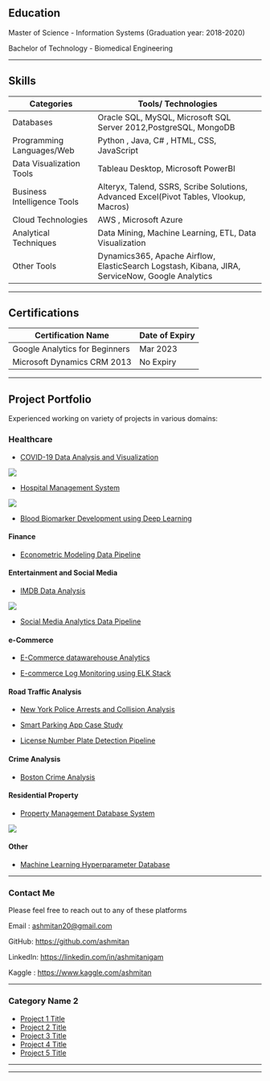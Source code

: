 ## Education
Master of Science - Information Systems  (Graduation year: 2018-2020)

Bachelor of Technology - Biomedical Engineering 

---

## Skills 

Categories | Tools/ Technologies
------------ | -------------
Databases | Oracle SQL, MySQL, Microsoft SQL Server 2012,PostgreSQL, MongoDB
Programming Languages/Web | Python , Java, C# , HTML, CSS, JavaScript
Data Visualization Tools |  Tableau Desktop, Microsoft PowerBI
Business Intelligence Tools| Alteryx, Talend, SSRS, Scribe Solutions, Advanced Excel(Pivot Tables, Vlookup, Macros)
Cloud Technologies |         AWS , Microsoft Azure
Analytical Techniques |      Data Mining, Machine Learning, ETL, Data Visualization
Other Tools | Dynamics365, Apache Airflow, ElasticSearch Logstash, Kibana, JIRA, ServiceNow, Google Analytics

---

## Certifications

Certification Name | Date of Expiry
------------ | -------------
Google Analytics for Beginners | Mar 2023
Microsoft Dynamics CRM 2013 | No Expiry

---

## Project Portfolio 
Experienced working on variety of projects in various domains:

### Healthcare

- [COVID-19 Data Analysis and Visualization](http://example.com/)
<img src="images/dummy_thumbnail.jpg?raw=true"/>

- [Hospital Management System](http://example.com/)
<img src="images/dummy_thumbnail.jpg?raw=true"/>

- [Blood Biomarker Development using Deep Learning](http://example.com/)

#### Finance
- [Econometric Modeling Data Pipeline](http://example.com/)

#### Entertainment and Social Media

- [IMDB Data Analysis](/sample_page)
<img src="images/dummy_thumbnail.jpg?raw=true"/>

- [Social Media Analytics Data Pipeline](http://example.com/)

#### e-Commerce

- [E-Commerce datawarehouse Analytics](http://example.com/)

- [E-commerce Log Monitoring using ELK Stack](http://example.com/)

#### Road Traffic Analysis 

- [New York Police Arrests and Collision Analysis](http://example.com/)

- [Smart Parking App Case Study](http://example.com/)

- [License Number Plate Detection Pipeline](http://example.com/)

#### Crime Analysis

- [Boston Crime Analysis](http://example.com/)

#### Residential Property
- [Property Management Database System](/pdf/sample_presentation.pdf)
<img src="images/dummy_thumbnail.jpg?raw=true"/>

#### Other

- [Machine Learning Hyperparameter Database](http://example.com/)

---

### Contact Me
Please feel free to reach out to any of these platforms 

Email : ashmitan20@gmail.com

GitHub: https://github.com/ashmitan

LinkedIn: https://linkedin.com/in/ashmitanigam

Kaggle : https://www.kaggle.com/ashmitan

-----

### Category Name 2

- [Project 1 Title](http://example.com/)
- [Project 2 Title](http://example.com/)
- [Project 3 Title](http://example.com/)
- [Project 4 Title](http://example.com/)
- [Project 5 Title](http://example.com/)

---




---

<!-- Remove above link if you don't want to attibute -->
